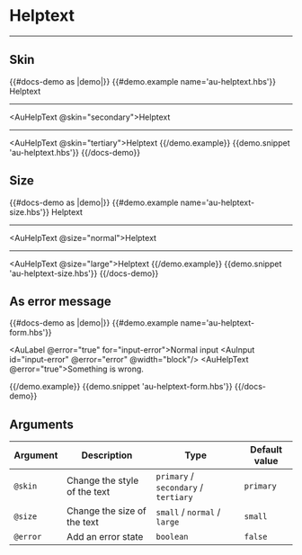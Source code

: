 # Helptext

---

## Skin

{{#docs-demo as |demo|}}
  {{#demo.example name='au-helptext.hbs'}}
    <AuHelpText>Helptext</AuHelpText>
    <hr>
    <AuHelpText @skin="secondary">Helptext</AuHelpText>
    <hr>
    <AuHelpText @skin="tertiary">Helptext</AuHelpText>
  {{/demo.example}}
  {{demo.snippet 'au-helptext.hbs'}}
{{/docs-demo}}


## Size

{{#docs-demo as |demo|}}
  {{#demo.example name='au-helptext-size.hbs'}}
    <AuHelpText>Helptext</AuHelpText>
    <hr>
    <AuHelpText @size="normal">Helptext</AuHelpText>
    <hr>
    <AuHelpText @size="large">Helptext</AuHelpText>
  {{/demo.example}}
  {{demo.snippet 'au-helptext-size.hbs'}}
{{/docs-demo}}

## As error message

{{#docs-demo as |demo|}}
  {{#demo.example name='au-helptext-form.hbs'}}
    <div class="au-c-form">
      <p>
        <AuLabel @error="true" for="input-error">Normal input</AuLabel>
        <AuInput id="input-error" @error="error" @width="block"/>
        <AuHelpText @error="true">Something is wrong.</AuHelpText>
      </p>
    </div>
  {{/demo.example}}
  {{demo.snippet 'au-helptext-form.hbs'}}
{{/docs-demo}}

## Arguments

| Argument      | Description | Type | Default value |
| ------------- | ----------- | ---- | ------------- |
| `@skin` | Change the style of the text  | `primary` / `secondary` / `tertiary` | `primary` |
| `@size` | Change the size of the text  | `small` / `normal` / `large` | `small` |
| `@error` | Add an error state  | `boolean` | `false` |
